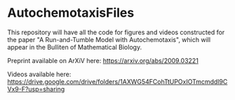 # AutochemotaxisFiles
This repository will have all the code for figures and videos constructed for the paper "A Run-and-Tumble Model with Autochemotaxis", which will appear in the Bulliten of Mathematical Biology. 

Preprint available on ArXiV here: https://arxiv.org/abs/2009.03221

Videos available here: https://drive.google.com/drive/folders/1AXWG54FCohTtUPOxIOTmcmddl9CVx9-F?usp=sharing

